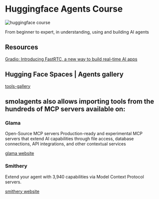 # Huggingface Agents Course

![huggingface course](https://huggingface.co/datasets/agents-course/course-images/resolve/main/en/communication/share.png)

From beginner to expert, in understanding, using and building AI agents

## Resources

[Gradio: Introducing FastRTC, a new way to build real-time AI apps](https://www.gradio.app/)

## Hugging Face Spaces | Agents gallery

[tools-gallery](https://huggingface.co/spaces/davidberenstein1957/smolagents-and-tools)

## smolagents also allows importing tools from the hundreds of MCP servers available on:

### Glama 

Open-Source MCP servers
Production-ready and experimental MCP servers that extend AI capabilities through file access, database connections, API integrations, and other contextual services

[glama website](https://glama.ai/mcp/servers)

### Smithery

Extend your agent with 3,940 capabilities via Model Context Protocol servers.

[smithery website](https://smithery.ai/)
